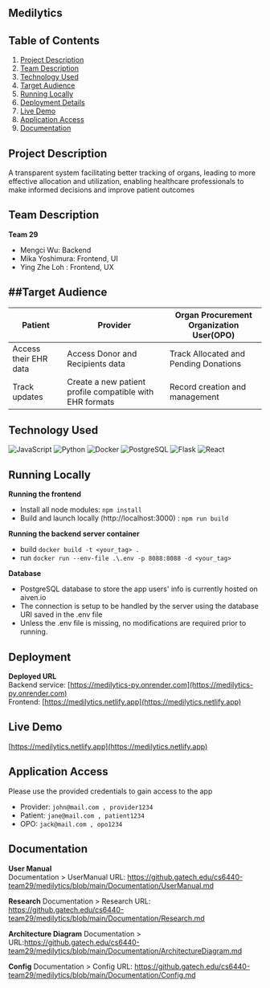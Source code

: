 ## Medilytics

## Table of Contents
1. [Project Description](#project-description)
2. [Team Description](#team-description)
3. [Technology Used](#technology-used)
4. [Target Audience](#target-audience)
5. [Running Locally](#running-locally)
6. [Deployment Details](#deployment)
7. [Live Demo](#live-demo)
8. [Application Access](#application-access)
9. [Documentation](#documentation)


## Project Description
A transparent system facilitating better tracking of organs,
leading to more effective allocation and utilization,
enabling healthcare professionals to make informed
decisions and improve patient outcomes    

## Team Description
**Team 29** 
- Mengci Wu: Backend
- Mika Yoshimura: Frontend, UI
- Ying Zhe Loh : Frontend, UX 

##Target Audience
---------------

| Patient | Provider | Organ Procurement Organization User(OPO) |
|----------|----------|----------|
| Access their EHR data| Access Donor and Recipients data | Track Allocated and Pending Donations|
| Track updates | Create a new patient profile compatible with EHR formats| Record creation and management|

## Technology Used
![JavaScript](https://img.shields.io/badge/-JavaScript-000000?style=flat&logo=javascript)
![Python](https://img.shields.io/badge/-Python-000000?style=flat&logo=python)
![Docker](https://img.shields.io/badge/-Docker-000000?style=flat&logo=docker)
![PostgreSQL](https://img.shields.io/badge/-PostgreSQL-000000?style=flat&logo=postgresql)
![Flask](https://img.shields.io/badge/-Flask-000000?style=flat&logo=Flask)
![React](https://img.shields.io/badge/-React-000000?style=flat&logo=React)


## Running Locally
**Running the frontend**   
- Install all node modules: `npm install`  
- Build and launch locally (http://localhost:3000) : `npm run build `  
   
**Running the backend server container**
- build `docker build -t <your_tag> .`
- run `docker run --env-file .\.env -p 8088:8088 -d <your_tag>`

**Database**
- PostgreSQL database to store the app users' info is currently hosted on aiven.io  
- The connection is setup to be handled by the server using the database URI saved in the .env file  
- Unless the .env file is missing, no modifications are required prior to running. 

## Deployment
**Deployed URL**  
Backend service: [https://medilytics-py.onrender.com](https://medilytics-py.onrender.com)  
Frontend: [https://medilytics.netlify.app](https://medilytics.netlify.app)  

## Live Demo
[https://medilytics.netlify.app](https://medilytics.netlify.app)  

## Application Access
Please use the provided credentials to gain access to the app
- Provider: `john@mail.com , provider1234`
- Patient: `jane@mail.com , patient1234`
- OPO: `jack@mail.com , opo1234`


## Documentation
**User Manual**  
Documentation > UserManual
URL: https://github.gatech.edu/cs6440-team29/medilytics/blob/main/Documentation/UserManual.md

**Research**
Documentation > Research
URL: https://github.gatech.edu/cs6440-team29/medilytics/blob/main/Documentation/Research.md

**Architecture Diagram**
Documentation >
URL:https://github.gatech.edu/cs6440-team29/medilytics/blob/main/Documentation/ArchitectureDiagram.md

**Config**
Documentation > Config
URL: https://github.gatech.edu/cs6440-team29/medilytics/blob/main/Documentation/Config.md
